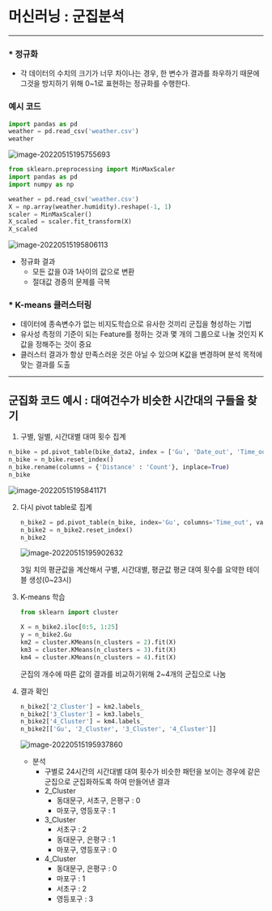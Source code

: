 # 머신러닝 : 군집분석

---

### * 정규화

- 각 데이터의 수치의 크기가 너무 차이나는 경우, 한 변수가 결과를 좌우하기 때문에 그것을 방지하기 위해 0~1로 표현하는 정규화를 수행한다.

  

### 예시 코드

```python
import pandas as pd
weather = pd.read_csv('weather.csv')
weather
```

![image-20220515195755693](C:\Users\USER\AppData\Roaming\Typora\typora-user-images\image-20220515195755693.png)

```python
from sklearn.preprocessing import MinMaxScaler
import pandas as pd
import numpy as np

weather = pd.read_csv('weather.csv')
X = np.array(weather.humidity).reshape(-1, 1)
scaler = MinMaxScaler()
X_scaled = scaler.fit_transform(X)
X_scaled
```

![image-20220515195806113](C:\Users\USER\AppData\Roaming\Typora\typora-user-images\image-20220515195806113.png)

- 정규화 결과
  - 모든 값을 0과 1사이의 값으로 변환
  - 절대값 경중의 문제를 극복



### * K-means 클러스터링

- 데이터에 종속변수가 없는 비지도학습으로 유사한 것끼리 군집을 형성하는 기법
- 유사성 측정의 기준이 되는 Feature를 정하는 것과 몇 개의 그룹으로 나눌 것인지 K값을 정해주는 것이 중요
- 클러스터 결과가 항상 만족스러운 것은 아닐 수 있으며 K값을 변경하며 분석 목적에 맞는 결과를 도출



---

## 군집화 코드 예시 : 대여건수가 비슷한 시간대의 구들을 찾기

1. 구별, 일별, 시간대별 대여 횟수 집계

```python
n_bike = pd.pivot_table(bike_data2, index = ['Gu', 'Date_out', 'Time_out'], values = 'Distance', aggfunc=len)
n_bike = n_bike.reset_index()
n_bike.rename(columns = {'Distance' : 'Count'}, inplace=True)
n_bike
```

![image-20220515195841171](C:\Users\USER\AppData\Roaming\Typora\typora-user-images\image-20220515195841171.png)

2. 다시 pivot table로 집계

   ```python
   n_bike2 = pd.pivot_table(n_bike, index='Gu', columns='Time_out', values='Count', aggfunc=np.mean)
   n_bike2 = n_bike2.reset_index()
   n_bike2
   ```

   ![image-20220515195902632](C:\Users\USER\AppData\Roaming\Typora\typora-user-images\image-20220515195902632.png)

   3일 치의 평균값을 계산해서 구별, 시간대별, 평균값 평균 대여 횟수를 요약한 테이블 생성(0~23시)



3. K-means 학습

   ```python
   from sklearn import cluster
   
   X = n_bike2.iloc[0:5, 1:25]
   y = n_bike2.Gu
   km2 = cluster.KMeans(n_clusters = 2).fit(X)
   km3 = cluster.KMeans(n_clusters = 3).fit(X)
   km4 = cluster.KMeans(n_clusters = 4).fit(X)
   ```

   군집의 개수에 따른 값의 결과를 비교하기위해 2~4개의 군집으로 나눔



4. 결과 확인

   ```python
   n_bike2['2_Cluster'] = km2.labels_
   n_bike2['3_Cluster'] = km3.labels_
   n_bike2['4_Cluster'] = km4.labels_
   n_bike2[['Gu', '2_Cluster', '3_Cluster', '4_Cluster']]
   ```

   ![image-20220515195937860](C:\Users\USER\AppData\Roaming\Typora\typora-user-images\image-20220515195937860.png)

   - 분석
     - 구별로 24시간의 시간대별 대여 횟수가 비슷한 패턴을 보이는 경우에 같은 군집으로 군집화하도록 하여 만들어낸 결과
     - 2_Cluster
       - 동대문구, 서초구, 은평구 : 0
       - 마포구, 영등포구 : 1
     - 3_Cluster
       - 서초구 : 2
       - 동대문구, 은평구 : 1
       - 마포구, 영등포구 : 0
     - 4_Cluster
       - 동대문구, 은평구 : 0
       - 마포구 : 1
       - 서초구 : 2
       - 영등포구 : 3
